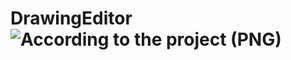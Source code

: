 # DrawingEditor![According to the project (PNG)](https://user-images.githubusercontent.com/64389723/172054403-96697f2d-9894-4f7d-8b01-dd6c0907b8ab.png)
